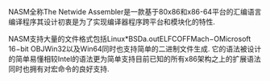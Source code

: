 NASM全称The Netwide Assembler是一款基于80x86和x86-64平台的汇编语言编译程序其设计初衷是为了实现编译器程序跨平台和模块化的特性. 

NASM支持大量的文件格式包括Linux*BSDa.outELFCOFFMach−OMicrosoft 16−bit OBJWin32以及Win64同时也支持简单的二进制文件生成. 它的语法被设计的简单易懂相较Intel的语法更为简单支持目前已知的所有x86架构之上的扩展语法同时也拥有对宏命令的良好支持. 